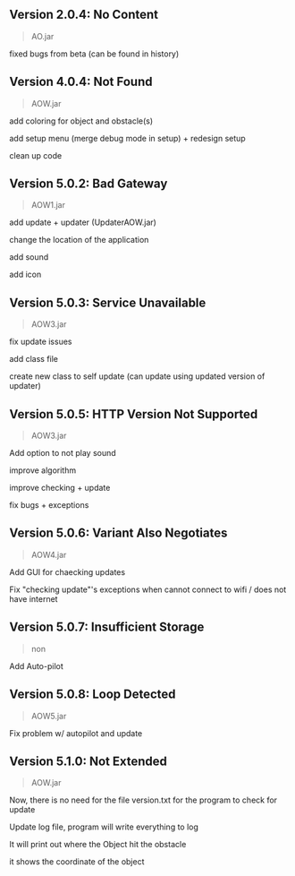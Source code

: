 ## Version 2.0.4: No Content

> AO.jar

fixed bugs from beta (can be found in history)

## Version 4.0.4: Not Found

> AOW.jar

add coloring for object and obstacle(s)

add setup menu (merge debug mode in setup) + redesign setup

clean up code

## Version 5.0.2: Bad Gateway

>AOW1.jar

add update + updater (UpdaterAOW.jar)

change the location of the application

add sound

add icon

## Version 5.0.3: Service Unavailable

>AOW3.jar

fix update issues

add class file 

create new class to self update (can update using updated version of updater)

## Version 5.0.5: HTTP Version Not Supported

>AOW3.jar

Add option to not play sound

improve algorithm

improve checking + update 

fix bugs + exceptions

## Version 5.0.6: Variant Also Negotiates

>AOW4.jar

Add GUI for chaecking updates

Fix "checking update"'s exceptions when cannot connect to wifi / does not have internet

## Version 5.0.7: Insufficient Storage

> non

Add Auto-pilot

## Version 5.0.8: Loop Detected

> AOW5.jar

Fix problem w/ autopilot and update 

## Version 5.1.0: Not Extended 

> AOW.jar

Now, there is no need for the file version.txt for the program to check for update

Update log file, program will write everything to log

It will print out where the Object hit the obstacle

it shows the coordinate of the object
